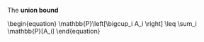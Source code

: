 The **union bound** 

\begin{equation}
\mathbb{P}\left[\bigcup_i A_i \right] \leq \sum_i \mathbb{P}[A_i]
\end{equation}